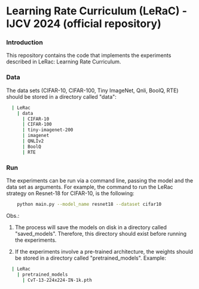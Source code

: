 # Learning Rate Curriculum (LeRaC) - IJCV 2024 (official repository)

### Introduction

This repository contains the code that implements the experiments described in
LeRac: Learning Rate Curriculum. 

### Data
The data sets (CIFAR-10, CIFAR-100, Tiny ImageNet, Qnli, BoolQ, RTE) should
be stored in a directory called "data":
```sh
  | LeRac
    | data
      | CIFAR-10
      | CIFAR-100
      | tiny-imagenet-200
      | imagenet
      | QNLIv2
      | BoolQ
      | RTE
```

### Run
The experiments can be run via a command line, passing
the model and the data set as arguments. For example, the command to run the LeRac strategy on
Resnet-18 for CIFAR-10, is the following:
```sh
    python main.py --model_name resnet18 --dataset cifar10
```

Obs.: 
1) The process will save the models on disk in a directory called "saved_models".
Therefore, this directory should exist before running the experiments.

2) If the experiments involve a pre-trained architecture, the weights should be
stored in a directory called "pretrained_models". Example:
``` sh
  | LeRac
    | pretrained_models
      | CvT-13-224x224-IN-1k.pth  
```

